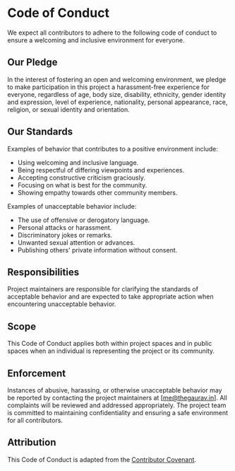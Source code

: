 # Code of Conduct

We expect all contributors to adhere to the following code of conduct to ensure a welcoming and inclusive environment for everyone.

## Our Pledge

In the interest of fostering an open and welcoming environment, we pledge to make participation in this project a harassment-free experience for everyone, regardless of age, body size, disability, ethnicity, gender identity and expression, level of experience, nationality, personal appearance, race, religion, or sexual identity and orientation.

## Our Standards

Examples of behavior that contributes to a positive environment include:
- Using welcoming and inclusive language.
- Being respectful of differing viewpoints and experiences.
- Accepting constructive criticism graciously.
- Focusing on what is best for the community.
- Showing empathy towards other community members.

Examples of unacceptable behavior include:
- The use of offensive or derogatory language.
- Personal attacks or harassment.
- Discriminatory jokes or remarks.
- Unwanted sexual attention or advances.
- Publishing others' private information without consent.

## Responsibilities

Project maintainers are responsible for clarifying the standards of acceptable behavior and are expected to take appropriate action when encountering unacceptable behavior.

## Scope

This Code of Conduct applies both within project spaces and in public spaces when an individual is representing the project or its community.

## Enforcement

Instances of abusive, harassing, or otherwise unacceptable behavior may be reported by contacting the project maintainers at [me@thegaurav.in]. All complaints will be reviewed and addressed appropriately. The project team is committed to maintaining confidentiality and ensuring a safe environment for all contributors.

## Attribution

This Code of Conduct is adapted from the [Contributor Covenant](https://www.contributor-covenant.org/version/2/1/code_of_conduct.html). 